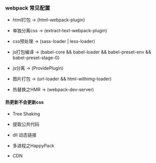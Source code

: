 ### webpack 常见配置
* html打包 -> (html-webpack-plugin)
* 单独分离css -> (extract-text-webpack-plugin)
* css预处理 -> (sass-loader | less-loader)
* js打包编译 -> (babel-core && babel-loader && babel-preset-env && babel-preset-stage-0)
* js分离 -> (ProvidePlugin)
* 图片打包 -> (url-loader && html-withimg-loader)

* 热替换之HMR -> (webpack-dev-server)
#### 热更新不会更新css
* Tree Shaking

* 提取公共代码

* dll 动态链接

* 多进程之HappyPack

* CDN

